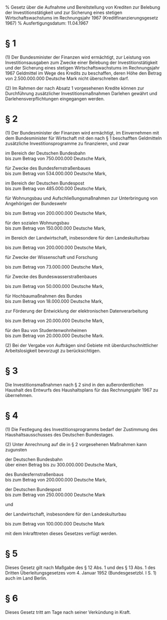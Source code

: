 % Gesetz über die Aufnahme und Bereitstellung von Krediten zur Belebung der Investitionstätigkeit und zur Sicherung eines stetigen Wirtschaftswachstums im Rechnungsjahr 1967  (Kreditfinanzierungsgesetz 1967)
% Ausfertigungsdatum: 11.04.1967
 
# § 1

(1) Der Bundesminister der Finanzen wird ermächtigt, zur Leistung von Investitionsausgaben zum Zwecke einer Belebung der Investitionstätigkeit und der Sicherung eines stetigen Wirtschaftswachstums im Rechnungsjahr 1967 Geldmittel im Wege des Kredits zu beschaffen, deren Höhe den Betrag von 2.500.000.000 Deutsche Mark nicht überschreiten darf.

(2) Im Rahmen der nach Absatz 1 vorgesehenen Kredite können zur Durchführung zusätzlicher Investitionsmaßnahmen Darlehen gewährt und Darlehensverpflichtungen eingegangen werden.

# § 2

(1) Der Bundesminister der Finanzen wird ermächtigt, im Einvernehmen mit dem Bundesminister für Wirtschaft mit den nach § 1 beschafften Geldmitteln zusätzliche Investitionsprogramme zu finanzieren, und zwar

im Bereich der Deutschen Bundesbahn  
bis zum Betrag von 750.000.000 Deutsche Mark,

für Zwecke des Bundesfernstraßenbaues  
bis zum Betrag von 534.000.000 Deutsche Mark,

im Bereich der Deutschen Bundespost  
bis zum Betrag von 485.000.000 Deutsche Mark,

für Wohnungsbau und Aufschließungsmaßnahmen zur Unterbringung von Angehörigen der Bundeswehr

  
bis zum Betrag von 200.000.000 Deutsche Mark,

für den sozialen Wohnungsbau  
bis zum Betrag von 150.000.000 Deutsche Mark,

im Bereich der Landwirtschaft, insbesondere für den Landeskulturbau

  
bis zum Betrag von 200.000.000 Deutsche Mark,

für Zwecke der Wissenschaft und Forschung

  
bis zum Betrag von 73.000.000 Deutsche Mark,

für Zwecke des Bundeswasserstraßenbaues

  
bis zum Betrag von 50.000.000 Deutsche Mark,

für Hochbaumaßnahmen des Bundes  
bis zum Betrag von 18.000.000 Deutsche Mark,

zur Förderung der Entwicklung der elektronischen Datenverarbeitung

  
bis zum Betrag von 20.000.000 Deutsche Mark,

für den Bau von Studentenwohnheimen  
bis zum Betrag von 20.000.000 Deutsche Mark.

(2) Bei der Vergabe von Aufträgen sind Gebiete mit überdurchschnittlicher Arbeitslosigkeit bevorzugt zu berücksichtigen.

# § 3

Die Investitionsmaßnahmen nach § 2 sind in den außerordentlichen Haushalt des Entwurfs des Haushaltsplans für das Rechnungsjahr 1967 zu übernehmen.

# § 4

(1) Die Festlegung des Investitionsprogramms bedarf der Zustimmung des Haushaltsausschusses des Deutschen Bundestages.

(2) Unter Anrechnung auf die in § 2 vorgesehenen Maßnahmen kann zugunsten

der Deutschen Bundesbahn  
über einen Betrag bis zu 300.000.000 Deutsche Mark,

des Bundesfernstraßenbaus  
bis zum Betrag von 200.000.000 Deutsche Mark,

der Deutschen Bundespost  
bis zum Betrag von 250.000.000 Deutsche Mark

und

der Landwirtschaft, insbesondere für den Landeskulturbau

  
bis zum Betrag von 100.000.000 Deutsche Mark

mit dem Inkrafttreten dieses Gesetzes verfügt werden.

# § 5

Dieses Gesetz gilt nach Maßgabe des § 12 Abs. 1 und des § 13 Abs. 1 des Dritten Überleitungsgesetzes vom 4. Januar 1952 (Bundesgesetzbl. I S. 1) auch im Land Berlin.

# § 6

Dieses Gesetz tritt am Tage nach seiner Verkündung in Kraft.
